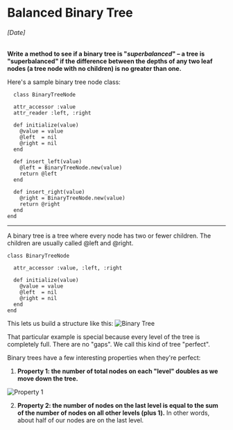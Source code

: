 # Balanced Binary Tree
###### [Date]

**Write a method to see if a binary tree is "_superbalanced_" – a tree is "superbalanced" if the difference between the depths of any two leaf nodes (a tree node with no children) is no greater than one.**

Here's a sample binary tree node class:
```
  class BinaryTreeNode

  attr_accessor :value
  attr_reader :left, :right

  def initialize(value)
    @value = value
    @left  = nil
    @right = nil
  end

  def insert_left(value)
    @left = BinaryTreeNode.new(value)
    return @left
  end

  def insert_right(value)
    @right = BinaryTreeNode.new(value)
    return @right
  end
end
```

---

A binary tree is a tree where every node has two or fewer children. The children are usually called @left and @right.

```
class BinaryTreeNode

  attr_accessor :value, :left, :right

  def initialize(value)
    @value = value
    @left  = nil
    @right = nil
  end
end
```

This lets us build a structure like this:
![Binary Tree](https://www.interviewcake.com/images/svgs/binary_tree__depth_5.svg?bust=188)

That particular example is special because every level of the tree is completely full. There are no "gaps". We call this kind of tree "perfect".

Binary trees have a few interesting properties when they're perfect:

1. **Property 1: the number of total nodes on each "level" doubles as we move down the tree.**

![Property  1](https://www.interviewcake.com/images/svgs/binary_tree__depth_5_with_number_of_nodes_labelled.svg?bust=188)

2. **Property 2: the number of nodes on the last level is equal to the sum of the number of nodes on all other levels (plus 1).** In other words, about half of our nodes are on the last level.
